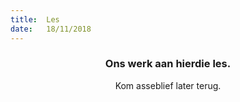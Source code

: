 ```yaml
---
title:  Les
date:   18/11/2018
---
```


### <center>Ons werk aan hierdie les.</center>
<center>Kom asseblief later terug.</center>
